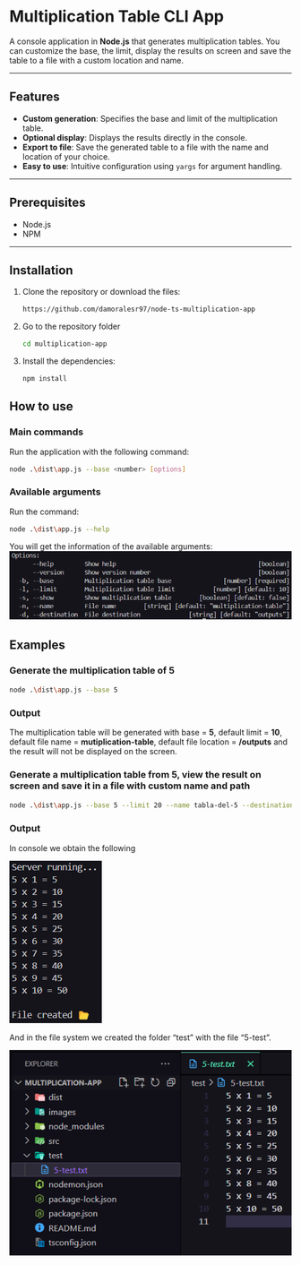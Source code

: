 # Multiplication Table CLI App

A console application in **Node.js** that generates multiplication tables. You can customize the base, the limit, display the results on screen and save the table to a file with a custom location and name.

---

## Features

- **Custom generation**: Specifies the base and limit of the multiplication table.
- **Optional display**: Displays the results directly in the console.
- **Export to file**: Save the generated table to a file with the name and location of your choice.
- **Easy to use**: Intuitive configuration using `yargs` for argument handling.

---

## Prerequisites

- Node.js
- NPM

---

## Installation

1. Clone the repository or download the files:

   ```bash
   https://github.com/damoralesr97/node-ts-multiplication-app
   ```

2. Go to the repository folder
   ```bash
   cd multiplication-app
   ```
3. Install the dependencies:
   ```bash
   npm install
   ```

## How to use

### Main commands

Run the application with the following command:

```bash
node .\dist\app.js --base <number> [options]
```

### Available arguments

Run the command:

```bash
node .\dist\app.js --help
```

You will get the information of the available arguments:
![App args](/images/args.png)

## Examples

### Generate the multiplication table of 5

```bash
node .\dist\app.js --base 5
```

### Output

The multiplication table will be generated with base = **5**, default limit = **10**, default file name = **mutiplication-table**, default file location = **/outputs** and the result will not be displayed on the screen.

### Generate a multiplication table from 5, view the result on screen and save it in a file with custom name and path

```bash
node .\dist\app.js --base 5 --limit 20 --name tabla-del-5 --destination tablas
```

### Output

In console we obtain the following

![Example](/images/example.png)

And in the file system we created the folder “test” with the file “5-test”.

![Example](/images/file-generated.png)
